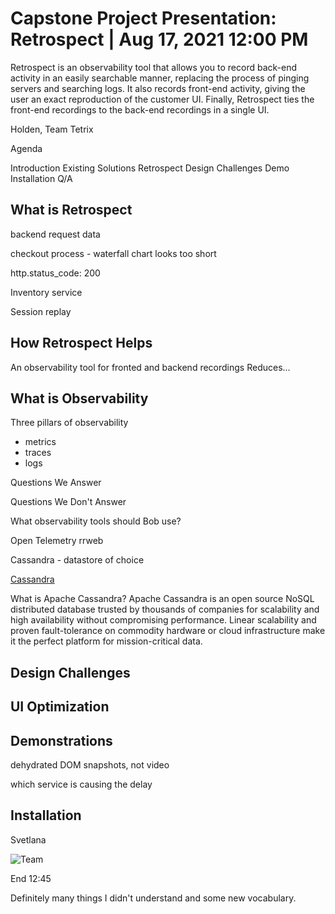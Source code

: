 # Capstone Project Presentation: Retrospect | Aug 17, 2021 12:00 PM

Retrospect is an observability tool that allows you to record back-end activity in an easily searchable manner, replacing the process of pinging servers and searching logs. It also records front-end activity, giving the user an exact reproduction of the customer UI. Finally, Retrospect ties the front-end recordings to the back-end recordings in a single UI.

Holden, Team Tetrix

Agenda

Introduction
Existing Solutions
Retrospect
Design Challenges
Demo
Installation
Q/A

## What is Retrospect

backend request data

checkout process - waterfall chart looks too short

http.status_code: 200

Inventory service

Session replay

## How Retrospect Helps

An observability tool for fronted and backend recordings
Reduces...

## What is Observability

Three pillars of observability

* metrics
* traces
* logs

Questions We Answer

Questions We Don't Answer

What observability tools should Bob use?

Open Telemetry
rrweb

Cassandra - datastore of choice

[Cassandra](https://cassandra.apache.org/_/index.html)

What is Apache Cassandra?
Apache Cassandra is an open source NoSQL distributed database trusted by thousands of companies for scalability and high availability without compromising performance. Linear scalability and proven fault-tolerance on commodity hardware or cloud infrastructure make it the perfect platform for mission-critical data.

## Design Challenges

## UI Optimization

## Demonstrations

dehydrated DOM snapshots, not video

which service is causing the delay

## Installation

Svetlana

![Team](Retrospect/Team.png)

End 12:45

Definitely many things I didn't understand and some new vocabulary.
